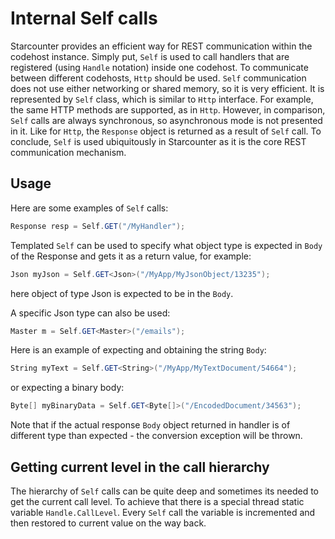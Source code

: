 # Internal Self calls

Starcounter provides an efficient way for REST communication within the codehost instance. Simply put, `Self` is used to call handlers that are registered (using `Handle` notation) inside one codehost. To communicate between different codehosts, `Http` should be used. `Self` communication does not use either networking or shared memory, so it is very efficient. It is represented by `Self` class, which is similar to `Http` interface. 
For example, the same HTTP methods are supported, as in `Http`. However, in comparison, `Self` calls are always synchronous, so asynchronous mode is not presented in it. Like for `Http`, the `Response` object is returned as a result of `Self` call. To conclude, `Self` is used ubiquitously in Starcounter as it is the core REST communication mechanism.

## Usage

Here are some examples of `Self` calls:

```cs
Response resp = Self.GET("/MyHandler");
```

Templated `Self` can be used to specify what object type is expected in `Body` of the Response and gets it as a return value, for example:

```cs
Json myJson = Self.GET<Json>("/MyApp/MyJsonObject/13235");
```
here object of type Json is expected to be in the `Body`.

A specific Json type can also be used:
```cs
Master m = Self.GET<Master>("/emails");
```

Here is an example of expecting and obtaining the string `Body`:

```cs
String myText = Self.GET<String>("/MyApp/MyTextDocument/54664");
```

or expecting a binary body:

```cs
Byte[] myBinaryData = Self.GET<Byte[]>("/EncodedDocument/34563");
```

Note that if the actual response `Body` object returned in handler is of different type than expected - the conversion exception will be thrown.

## Getting current level in the call hierarchy

The hierarchy of `Self` calls can be quite deep and sometimes its needed to get the current call level. To achieve that there is a special thread static variable `Handle.CallLevel`. Every `Self` call the variable is incremented and then restored to current value on the way back.